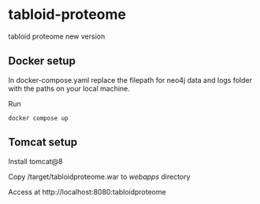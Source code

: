 # tabloid-proteome
tabloid proteome new version

## Docker setup
In docker-compose.yaml replace the filepath for neo4j data and logs folder with the paths on your local machine.

Run

`docker compose up`

## Tomcat setup
Install tomcat@8

Copy /target/tabloidproteome.war to *webapps* directory

Access at http://localhost:8080:tabloidproteome
